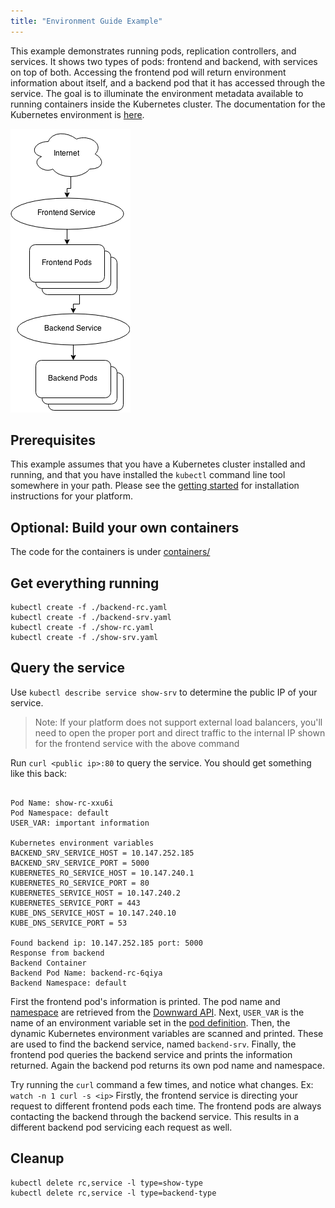 ```yaml
---
title: "Environment Guide Example"
---
```

This example demonstrates running pods, replication controllers, and
services. It shows two types of pods: frontend and backend, with
services on top of both. Accessing the frontend pod will return
environment information about itself, and a backend pod that it has
accessed through the service. The goal is to illuminate the
environment metadata available to running containers inside the
Kubernetes cluster. The documentation for the Kubernetes environment
is [here](/{{page.version}}/docs/user-guide/container-environment).

![Diagram](diagram.png)

## Prerequisites

This example assumes that you have a Kubernetes cluster installed and
running, and that you have installed the `kubectl` command line tool
somewhere in your path.  Please see the [getting
started](/{{page.version}}/docs/getting-started-guides/) for installation instructions
for your platform.

## Optional: Build your own containers

The code for the containers is under
[containers/](containers/)

## Get everything running

    kubectl create -f ./backend-rc.yaml
    kubectl create -f ./backend-srv.yaml
    kubectl create -f ./show-rc.yaml
    kubectl create -f ./show-srv.yaml

## Query the service

Use `kubectl describe service show-srv` to determine the public IP of
your service.

> Note: If your platform does not support external load balancers,
  you'll need to open the proper port and direct traffic to the
  internal IP shown for the frontend service with the above command

Run `curl <public ip>:80` to query the service. You should get
something like this back:

```

Pod Name: show-rc-xxu6i
Pod Namespace: default
USER_VAR: important information

Kubernetes environment variables
BACKEND_SRV_SERVICE_HOST = 10.147.252.185
BACKEND_SRV_SERVICE_PORT = 5000
KUBERNETES_RO_SERVICE_HOST = 10.147.240.1
KUBERNETES_RO_SERVICE_PORT = 80
KUBERNETES_SERVICE_HOST = 10.147.240.2
KUBERNETES_SERVICE_PORT = 443
KUBE_DNS_SERVICE_HOST = 10.147.240.10
KUBE_DNS_SERVICE_PORT = 53

Found backend ip: 10.147.252.185 port: 5000
Response from backend
Backend Container
Backend Pod Name: backend-rc-6qiya
Backend Namespace: default

```

First the frontend pod's information is printed. The pod name and
[namespace](/{{page.version}}/docs/design/namespaces) are retrieved from the
[Downward API](/{{page.version}}/docs/user-guide/downward-api). Next, `USER_VAR` is the name of
an environment variable set in the [pod
definition](show-rc.yaml). Then, the dynamic Kubernetes environment
variables are scanned and printed. These are used to find the backend
service, named `backend-srv`. Finally, the frontend pod queries the
backend service and prints the information returned. Again the backend
pod returns its own pod name and namespace.

Try running the `curl` command a few times, and notice what
changes. Ex: `watch -n 1 curl -s <ip>` Firstly, the frontend service
is directing your request to different frontend pods each time. The
frontend pods are always contacting the backend through the backend
service. This results in a different backend pod servicing each
request as well.

## Cleanup

    kubectl delete rc,service -l type=show-type
    kubectl delete rc,service -l type=backend-type




